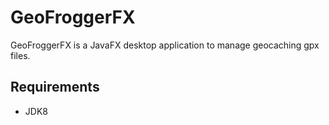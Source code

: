 GeoFroggerFX
============

GeoFroggerFX is a JavaFX desktop application to manage geocaching gpx files.

Requirements
------------
- JDK8


